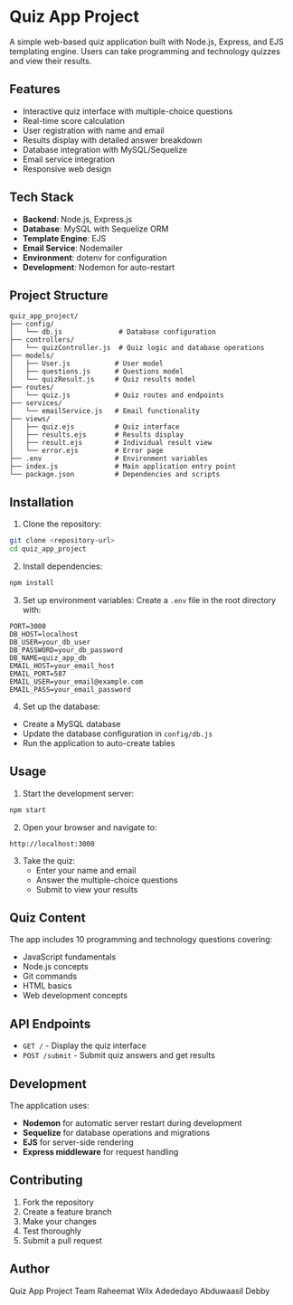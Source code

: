 
# Quiz App Project

A simple web-based quiz application built with Node.js, Express, and EJS templating engine. Users can take programming and technology quizzes and view their results.

## Features

- Interactive quiz interface with multiple-choice questions
- Real-time score calculation
- User registration with name and email
- Results display with detailed answer breakdown
- Database integration with MySQL/Sequelize
- Email service integration
- Responsive web design

## Tech Stack

- **Backend**: Node.js, Express.js
- **Database**: MySQL with Sequelize ORM
- **Template Engine**: EJS
- **Email Service**: Nodemailer
- **Environment**: dotenv for configuration
- **Development**: Nodemon for auto-restart

## Project Structure

```
quiz_app_project/
├── config/
│   └── db.js              # Database configuration
├── controllers/
│   └── quizController.js  # Quiz logic and database operations
├── models/
│   ├── User.js           # User model
│   ├── questions.js      # Questions model
│   └── quizResult.js     # Quiz results model
├── routes/
│   └── quiz.js           # Quiz routes and endpoints
├── services/
│   └── emailService.js   # Email functionality
├── views/
│   ├── quiz.ejs          # Quiz interface
│   ├── results.ejs       # Results display
│   ├── result.ejs        # Individual result view
│   └── error.ejs         # Error page
├── .env                  # Environment variables
├── index.js              # Main application entry point
└── package.json          # Dependencies and scripts
```

## Installation

1. Clone the repository:
```bash
git clone <repository-url>
cd quiz_app_project
```

2. Install dependencies:
```bash
npm install
```

3. Set up environment variables:
Create a `.env` file in the root directory with:
```env
PORT=3000
DB_HOST=localhost
DB_USER=your_db_user
DB_PASSWORD=your_db_password
DB_NAME=quiz_app_db
EMAIL_HOST=your_email_host
EMAIL_PORT=587
EMAIL_USER=your_email@example.com
EMAIL_PASS=your_email_password
```

4. Set up the database:
- Create a MySQL database
- Update the database configuration in `config/db.js`
- Run the application to auto-create tables

## Usage

1. Start the development server:
```bash
npm start
```

2. Open your browser and navigate to:
```
http://localhost:3000
```

3. Take the quiz:
   - Enter your name and email
   - Answer the multiple-choice questions
   - Submit to view your results

## Quiz Content

The app includes 10 programming and technology questions covering:
- JavaScript fundamentals
- Node.js concepts
- Git commands
- HTML basics
- Web development concepts

## API Endpoints

- `GET /` - Display the quiz interface
- `POST /submit` - Submit quiz answers and get results

## Development

The application uses:
- **Nodemon** for automatic server restart during development
- **Sequelize** for database operations and migrations
- **EJS** for server-side rendering
- **Express middleware** for request handling

## Contributing

1. Fork the repository
2. Create a feature branch
3. Make your changes
4. Test thoroughly
5. Submit a pull request



## Author

Quiz App Project Team
Raheemat
Wilx
Adededayo
Abduwaasil
Debby